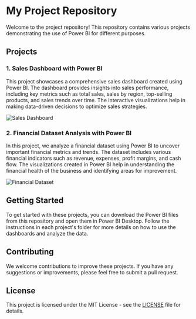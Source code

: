 # My Project Repository

Welcome to the project repository! This repository contains various projects demonstrating the use of Power BI for different purposes.

## Projects

### 1. Sales Dashboard with Power BI

This project showcases a comprehensive sales dashboard created using Power BI. The dashboard provides insights into sales performance, including key metrics such as total sales, sales by region, top-selling products, and sales trends over time. The interactive visualizations help in making data-driven decisions to optimize sales strategies.

![Sales Dashboard](https://github.com/mohammedhsaini/PowerBI_Dashs/blob/main/financials%20dash.pbix)

### 2. Financial Dataset Analysis with Power BI

In this project, we analyze a financial dataset using Power BI to uncover important financial metrics and trends. The dataset includes various financial indicators such as revenue, expenses, profit margins, and cash flow. The visualizations created in Power BI help in understanding the financial health of the business and identifying areas for improvement.

![Financial Dataset](https://github.com/username/repository/blob/main/images/financial_dataset.png)

## Getting Started

To get started with these projects, you can download the Power BI files from this repository and open them in Power BI Desktop. Follow the instructions in each project's folder for more details on how to use the dashboards and analyze the data.

## Contributing

We welcome contributions to improve these projects. If you have any suggestions or improvements, please feel free to submit a pull request.

## License

This project is licensed under the MIT License - see the [LICENSE](LICENSE) file for details.


